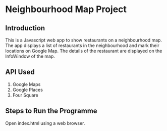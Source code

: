# Neighbourhood Map Project

## Introduction
This is a Javascript web app to show restaurants on a neighbourhood map. The app displays a list of restaurants in the neighbourhood and mark their locations on Google Map. The details of the restaurant are displayed on the InfoWindow of the map.

## API Used

1. Google Maps
2. Google Places
3. Four Square

## Steps to Run the Programme
Open index.html using a web browser.